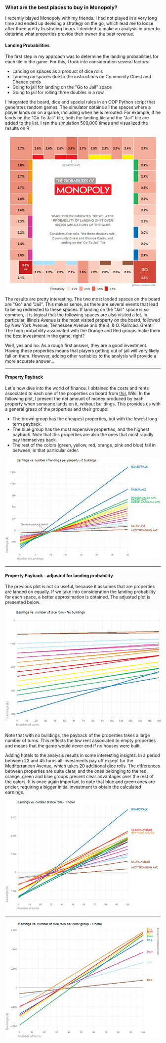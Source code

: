 ### What are the best places to buy in Monopoly?

I recently played Monopoly with my friends. I had not played in a very long time and ended up devising a strategy on the go, which lead me to loose after three pretty frustrating hours. I decided to make an analysis in order to deterime what properties provide their owner the best revenue.

#### Landing Probabilities

The first step in my approach was to determine the landing probabilities for each tile in the game. For this, I took into consideration several factors: 
* Landing on spaces as a product of dice rolls
* Landing on spaces due to the instructions on Community Chest and Chance cards
* Going to jail for landing on the "Go to Jail" space
* Going to jail for rolling three doubles in a row

I integrated the board, dice and special rules in an OOP Python script that generates random games. The simulator obtains all the spaces where a player lands on on a game, including when he is rerouted. For example, if he lands on the "Go To Jail" tile, both the landing tile and the "Jail" tile are added to the list. I ran the simulation 500,000 times and visualized the results on R:

<p align="center">
  <img src="monopoly_probabilities.png" />
</p>

The results are pretty interesting. The two most landed spaces on the board are "Go" and "Jail". This makes sense, as there are several events that lead to being redirected to these spaces. If landing on the "Jail" space is so common, it is logical that the following spaces are also visited a lot. In particular, Illinois Avenue is the most visited property on the board, followed by New York Avenue, Tennessee Avenue and the B. & O. Railroad. Great! The high probability associated with the Orange and Red groups make them the best investment in the game, right?

Well, yes and no. As a rough first answer, they are a good investment. Having these properties means that players getting out of jail will very likely fall on them. However, adding other variables to the analysis will provide a more accurate answer...

---

#### Property Payback

Let´s now dive into the world of finance. I obtained the costs and rents associated to each one of the properties on board from [this](https://monopoly.fandom.com/wiki/Property)  Wiki. In the following plot, I present the net amount of money produced by each property when someone lands on it, without buildings. This provides us with a general grasp of the properties and their groups:
* The brown group has the cheapest properties, but with the lowest long-term payback.
* The blue group has the most expensive properties, and the highest payback. Note that this properties are also the ones that most rapidly pay themselves back.
* The rest of the colors (green, yellow, red, orange, pink and blue) fall in between, in that particular order.

<p align="center">
  <img src="payback_no_buidlings.png" />
</p>

---

#### Property Payback - adjusted for landing probability

The previous plot is not so useful, because it assumes that are properties are landed on equally. If we take into consideration the landing probability for each space, a better approximation is obtained. The adjusted plot is presented below. 

<p align="center">
  <img src="payback_w_prob_no_b.png" />
</p>

Note that with no buildings, the payback of the properties takes a large number of turns. This reflects the low rent associated to empty properties and means that the game would never end if no houses were built. 

Adding hotels to the analysis results in some interesting insights. In a period between 23 and 45 turns all investments pay off except for the Mediterranean Avenue, which takes 20 additional dice rolls. The differences between properties are quite clear, and the ones belonging to the red, orange, green and blue groups present clear advantages over the rest of the colors. It is once again important to note that blue and green ones are pricier, requiring a bigger initial investment to obtain the calculated earnings. 

<p align="center">
  <img src="payback_w_prob_1_hotel.png" />
</p>

---

<p align="center">
  <img src="rolls_color_group_1_hotel.png" />
</p>
